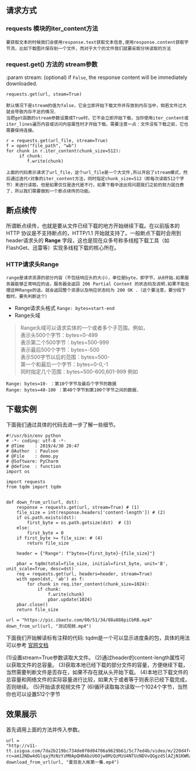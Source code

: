 ## 请求方式
### requests 模块的iter_content方法
	要获取文本的时候我们会使用response.text获取文本信息,使用response.content获取字节流，比如下载图片保存到一个文件，而对于大个的文件我们就要采取分块读取的方法

### request.get() 方法的 stream参数

>
:param stream: (optional) if ``False``, the response content will be immediately downloaded.    
```
requests.get(url, steam=True)
```
	默认情况下是stream的值为false，它会立即开始下载文件并存放到内存当中，倘若文件过大就会导致内存不足的情况．
	当把get函数的stream参数设置成True时，它不会立即开始下载，当你使用iter_content或iter_lines遍历内容或访问内容属性时才开始下载。需要注意一点：文件没有下载之前，它也需要保持连接。

```
r = requests.get(url_file, stream=True)
f = open("file_path", "wb")
for chunk in r.iter_content(chunk_size=512):
     if chunk:
        f.write(chunk)
```
	上面的代码表示请求了url_file，这个url_file是一个大文件,所以开启了stream模式，然后通过迭代r对象的iter_content方法，同时指定chunk_size=512（即每次读取512个字节）来进行读取。但是如果仅仅是迭代是不行，如果下载中途出现问题我们之前的努力就白费了，所以我们需要做到一个断点续传的功能。

## 断点续传
所谓断点续传，也就是要从文件已经下载的地方开始继续下载。在以前版本的 HTTP 协议是不支持断点的，HTTP/1.1 开始就支持了。一般断点下载时会用到 header请求头的 **Range** 字段，这也是现在众多号称多线程下载工具（如 FlashGet、迅雷等）实现多线程下载的核心所在。

### HTTP请求头Range
	range是请求资源的部分内容（不包括响应头的大小），单位是byte，即字节，从0开始.如果服务器能够正常响应的话，服务器会返回 206 Partial Content 的状态码及说明.如果不能处理这种Range的话，就会返回整个资源以及响应状态码为 200 OK .（这个要注意，要分段下载时，要先判断这个）

* Range请求头格式
```Range: bytes=start-end```
* Range头域

>Range头域可以请求实体的一个或者多个子范围。例如，  
表示头500个字节：bytes=0-499  
表示第二个500字节：bytes=500-999  
表示最后500个字节：bytes=-500  
表示500字节以后的范围：bytes=500-  
第一个和最后一个字节：bytes=0-0,-1  
同时指定几个范围：bytes=500-600,601-999
例如
```
Range: bytes=10- ：第10个字节及最后个字节的数据
Range: bytes=40-100 ：第40个字节到第100个字节之间的数据.
```

## 下载实例

下面我们通过具体的代码去进一步了解一些细节。

```
#!/usr/bin/env python
# -*- coding: utf-8 -*-
# @Time    : 2019/4/30 20:47
# @Author  : Paulson
# @File    : demo.py
# @Software: PyCharm
# @define  : function
import os

import requests
from tqdm import tqdm


def down_from_url(url, dst):
    response = requests.get(url, stream=True) # (1)
    file_size = int(response.headers['content-length']) # (2)
    if os.path.exists(dst):
        first_byte = os.path.getsize(dst)  # (3)
    else:
        first_byte = 0
    if first_byte >= file_size: # (4)
        return file_size

    header = {"Range": f"bytes={first_byte}-{file_size}"}

    pbar = tqdm(total=file_size, initial=first_byte, unit='B', unit_scale=True, desc=dst)
    req = requests.get(url, headers=header, stream=True)
    with open(dst, 'ab') as f:
        for chunk in req.iter_content(chunk_size=1024):
            if chunk:
                f.write(chunk)
                pbar.update(1024)
    pbar.close()
    return file_size

url = "https://pic.ibaotu.com/00/51/34/88a888piCbRB.mp4"
down_from_url(url, "测试视频.mp4")
```
下面我们开始解读标有注释的代码:
tqdm是一个可以显示进度条的包，具体的用法可以参考
[官网文档](https://pypi.org/project/tqdm/)

(1)设置stream=True参数读取大文件。
(2)通过header的content-length属性可以获取文件的总容量。
(3)获取本地已经下载的部分文件的容量，方便继续下载，当然需要判断文件是否存在，如果不存在就从头开始下载。
(4)本地已下载文件的总容量和网络文件的实际容量进行比较，如果大于或者等于则表示已经下载完成，否则继续。
(5)开始请求视频文件了
(6)循环读取每次读取一个1024个字节，当然你也可以设置512个字节

## 效果展示

首先调用上面的方法并传入参数。

```
url = 
"http://v11-tt.ixigua.com/7da2b219bc734de0f0d04706a9629b61/5c77ed4b/video/m/220d4f4e99b7bfd49efb110892d892bea9011612eb3100006b7bebf69d81/?rc=am12NDw4dGlqajMzNzYzM0ApQHRAbzU6Ojw8MzQzMzU4NTUzNDVvQGgzdSlAZjN1KWRzcmd5a3VyZ3lybHh3Zjc2QHFubHBfZDJrbV8tLTYxL3NzLW8jbyMxLTEtLzEtLjMvLTUvNi06I28jOmEtcSM6YHZpXGJmK2BeYmYrXnFsOiMzLl4%3D"
download_from_url(url, "夏目友人帐第一集.mp4")
```